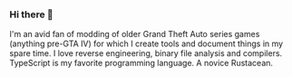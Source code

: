### Hi there 👋

I'm an avid fan of modding of older Grand Theft Auto series games (anything pre-GTA IV) for which I create tools and document things in my spare time.
I love reverse engineering, binary file analysis and compilers. TypeScript is my favorite programming language. A novice Rustacean.

<!--
**x87/x87** is a ✨ _special_ ✨ repository because its `README.md` (this file) appears on your GitHub profile.
Welcome :hi: I'm an avid fan of modding of older Grand Theft Auto series games (anything pre-GTA IV) for which I create tools and document things in my spare time.
I love reverse engineering, binary file analysis and compilers. TypeScript is my favourite programming language. A novice Rustacean.

Here are some ideas to get you started:

- 🔭 I’m currently working on ...
- 🌱 I’m currently learning ...
- 👯 I’m looking to collaborate on ...
- 🤔 I’m looking for help with ...
- 💬 Ask me about ...
- 📫 How to reach me: ...
- 😄 Pronouns: ...
- ⚡ Fun fact: ...
-->
